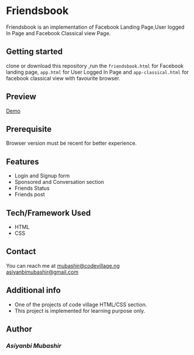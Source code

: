 # Friendsbook
Friendsbook is an implementation of  Facebook Landing Page,User logged In Page and Facebook Classical view Page.
## Getting started
clone or download this repository ,run the `friendsbook.html` for Facebook landing page, `app.html` for User Logged In Page and `app-classical.html` for facebook classical view with favourite browser.
## Preview
[Demo](https://https://mb-friendsbook.netlify.app/)
## Prerequisite
Browser version must be recent for better experience.
## Features
- Login and Signup form
-  Sponsored and Conversation section
- Friends Status 
- Friends post
## Tech/Framework Used
- HTML
- CSS
## Contact
You can reach me at <mubashir@codevillage.ng>\
<asiyanbimubashir@gmail.com>
## Additional info 
- One of the  projects of code village HTML/CSS section.
- This project is implemented for learning purpose only.
## Author
### _*Asiyanbi Mubashir*_